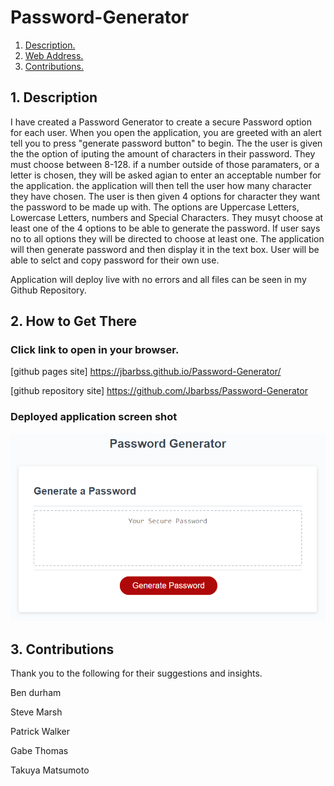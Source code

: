 # Password-Generator

1. [ Description. ](#desc)
2. [ Web Address. ](#web-address)
3. [ Contributions. ](#contributions)




<a name="desc"></a>
## 1. Description

I have created a Password Generator to create a secure Password option for each user.
When you open the application, you are greeted with an alert tell you to press "generate password button" to begin. The the user is given the the option of iputing the amount of characters in their password. They must choose between 8-128. if a number outside of those paramaters, or a letter is chosen, they will be asked agian to enter an acceptable number for the application.
the application will then tell the user how many character they have chosen.
The user is then given 4 options for character they want the password to be made up with.
The options are Uppercase Letters, Lowercase Letters, numbers and Special Characters.
They musyt choose at least one of the 4 options to be able to generate the password. If user says no to all options they will be directed to choose at least one.
The application will then generate password and then display it in the text box.
User will be able to selct and copy password for their own use.

Application will deploy live with no errors and all files can be seen in my Github Repository.




<a name="web-address"></a>
## 2. How to Get There

### Click link to open in your browser.


[github pages site] https://jbarbss.github.io/Password-Generator/

[github repository site] https://github.com/Jbarbss/Password-Generator

### Deployed application screen shot

![ScreenShot](assets/images/Password-Generator-demo.png "ScreenShot")



<a name="contributions"></a>
## 3. Contributions
Thank you to the following for their suggestions and insights.

Ben durham

Steve Marsh

Patrick Walker

Gabe Thomas

Takuya Matsumoto
